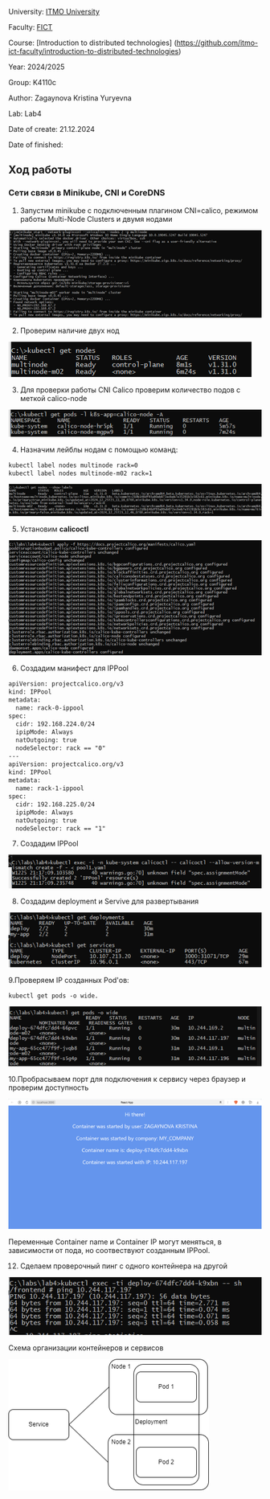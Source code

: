 University: [ITMO University](https://itmo.ru/ru/)

Faculty: [FICT](https://fict.itmo.ru)

Course: [Introduction to distributed technologies]
(https://github.com/itmo-ict-faculty/introduction-to-distributed-technologies)

Year: 2024/2025

Group: K4110c

Author: Zagaynova Kristina Yuryevna

Lab: Lab4

Date of create: 21.12.2024

Date of finished:

## Ход работы

### Сети связи в Minikube, CNI и CoreDNS

1. Запустим minikube с подключенным плагином CNI=calico, режимом работы Multi-Node Clusters и двумя нодами

![img1](./img1.png)

2. Проверим наличие двух нод 

![img1](./img2.png)

3. Для проверки работы  CNI Calico проверим количество подов с меткой calico-node

![img1](./img3.png)

4. Назначим лейблы нодам с помощью команд: 

```
kubectl label nodes multinode rack=0
kubectl label nodes multinode-m02 rack=1
```
![img1](./img4.png)

5. Установим **calicoctl** 

![img1](./img5.png)

6. Создадим манифест для  IPPool

```
apiVersion: projectcalico.org/v3
kind: IPPool
metadata:
  name: rack-0-ippool
spec:
  cidr: 192.168.224.0/24
  ipipMode: Always
  natOutgoing: true
  nodeSelector: rack == "0"
---
apiVersion: projectcalico.org/v3
kind: IPPool
metadata:
  name: rack-1-ippool
spec:
  cidr: 192.168.225.0/24
  ipipMode: Always
  natOutgoing: true
  nodeSelector: rack == "1"
```
7. Создадим IPPool 

![img1](./img6.png)

8. Создадим deployment и Servive для развертывания

![img1](./img7.png)

9.Проверяем IP созданных Pod'ов: 
```
kubectl get pods -o wide.
```

![img1](./img8.png)

10.Пробрасываем порт для подключения к сервису через браузер и проверим доступность


![img1](./img9.png)

Переменные Container name и Container IP могут меняться, в зависимости от пода, но соотвествуют созданным IPPool.

12. Сделаем проверочный пинг с одного контейнера на другой 

![img1](./img10.png)

Схема организации контейнеров и сервисов

![img7](./schema1.png)
